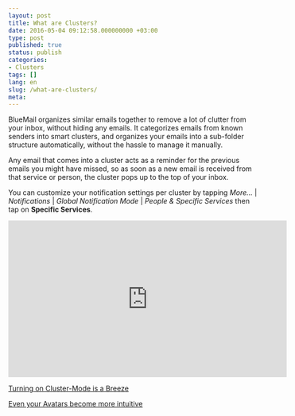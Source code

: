 ```yaml
---
layout: post
title: What are Clusters?
date: 2016-05-04 09:12:58.000000000 +03:00
type: post
published: true
status: publish
categories:
- Clusters
tags: []
lang: en
slug: /what-are-clusters/
meta:
---
```


BlueMail organizes similar emails together to remove a lot of clutter from your inbox, without hiding any emails. It categorizes emails from known senders into smart clusters, and organizes your emails into a sub-folder structure automatically, without the hassle to manage it manually.

Any email that comes into a cluster acts as a reminder for the previous emails you might have missed, so as soon as a new email is received from that service or person, the cluster pops up to the top of your inbox.

You can customize your notification settings per cluster by tapping *More...* \| *Notifications* \| *Global Notification Mode* \| *People &amp; Specific Services* then tap on **Specific Services**.

<iframe src="https://www.youtube.com/embed/YKikvV3HQ3I?list=PLXcA1xyD8E7dB0XsKApln4AqCumFbmOJK&loop=1" width="560" height="315" frameborder="0" allowfullscreen="allowfullscreen"></iframe>

[Turning on Cluster-Mode is a Breeze](/what-is-cluster-mode/)

[Even your Avatars become more intuitive](/what-happens-to-my-avatars-if-cluster-mode-is-enabled/)